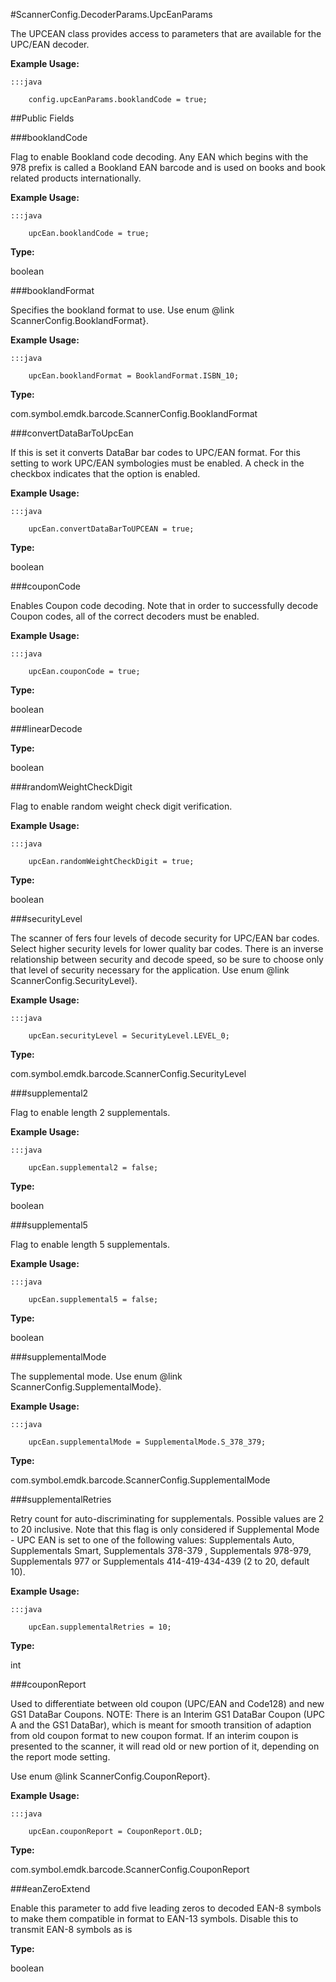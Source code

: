 #ScannerConfig.DecoderParams.UpcEanParams

The UPCEAN class provides access to parameters that are available for the UPC/EAN decoder.



**Example Usage:**
	
	:::java	
	 	
	 	config.upcEanParams.booklandCode = true;


##Public Fields

###booklandCode

Flag to enable Bookland code decoding.
 Any EAN which begins with the 978 prefix is called a Bookland EAN barcode 
 and is used on books and book related products internationally.
 
 
 
 
 
 



**Example Usage:**
	
	:::java	
	 	
	 	upcEan.booklandCode = true;


**Type:**

boolean

###booklandFormat

Specifies the bookland format to use. Use enum
 @link ScannerConfig.BooklandFormat}.
 
 
 
 
 
 



**Example Usage:**
	
	:::java	
	 	
	 	upcEan.booklandFormat = BooklandFormat.ISBN_10;


**Type:**

com.symbol.emdk.barcode.ScannerConfig.BooklandFormat

###convertDataBarToUpcEan

If this is set it converts DataBar bar codes to UPC/EAN format.
 For this setting to work UPC/EAN symbologies must be enabled. A
 check in the checkbox indicates that the option is enabled.
 
 
 
 
 
 



**Example Usage:**
	
	:::java	
	 	
	 	upcEan.convertDataBarToUPCEAN = true;


**Type:**

boolean

###couponCode

Enables Coupon code decoding. Note that in order to successfully
 decode Coupon codes, all of the correct decoders must be enabled.
 
 
 
 
 
 



**Example Usage:**
	
	:::java	
	 	
	 	upcEan.couponCode = true;


**Type:**

boolean

###linearDecode



**Type:**

boolean

###randomWeightCheckDigit

Flag to enable random weight check digit verification.
 
 
 
 
 
 



**Example Usage:**
	
	:::java	
	 	
	 	upcEan.randomWeightCheckDigit = true;


**Type:**

boolean

###securityLevel

The scanner of fers four levels of decode security for UPC/EAN
 bar codes. Select higher security levels for lower quality bar
 codes. There is an inverse relationship between security and
 decode speed, so be sure to choose only that level of security
 necessary for the application. Use enum
 @link ScannerConfig.SecurityLevel}.
 
 
 
 
 
 



**Example Usage:**
	
	:::java	
	 	
	 	upcEan.securityLevel = SecurityLevel.LEVEL_0;


**Type:**

com.symbol.emdk.barcode.ScannerConfig.SecurityLevel

###supplemental2

Flag to enable length 2 supplementals.
 
 
 
 
 
 



**Example Usage:**
	
	:::java	
	 	
	 	upcEan.supplemental2 = false;


**Type:**

boolean

###supplemental5

Flag to enable length 5 supplementals.
 
 
 
 
 
 



**Example Usage:**
	
	:::java	
	 	
	 	upcEan.supplemental5 = false;


**Type:**

boolean

###supplementalMode

The supplemental mode. Use enum @link ScannerConfig.SupplementalMode}.
 
 
 
 
 
 



**Example Usage:**
	
	:::java	
	 	
	 	upcEan.supplementalMode = SupplementalMode.S_378_379;


**Type:**

com.symbol.emdk.barcode.ScannerConfig.SupplementalMode

###supplementalRetries

Retry count for auto-discriminating for supplementals. Possible
 values are 2 to 20 inclusive. Note that this flag is only
 considered if Supplemental Mode - UPC EAN is set to one of the
 following values: Supplementals Auto, Supplementals Smart,
 Supplementals 378-379 , Supplementals 978-979, Supplementals 977
 or Supplementals 414-419-434-439 (2 to 20, default 10).
 
 
 
 
 
 



**Example Usage:**
	
	:::java	
	 	
	 	upcEan.supplementalRetries = 10;


**Type:**

int

###couponReport

Used to differentiate between old coupon (UPC/EAN and Code128)
 and new GS1 DataBar Coupons. NOTE: There is an Interim GS1
 DataBar Coupon (UPC A and the GS1 DataBar), which is meant for
 smooth transition of adaption from old coupon format to new
 coupon format. If an interim coupon is presented to the scanner,
 it will read old or new portion of it, depending on the report
 mode setting.
 
 Use enum @link ScannerConfig.CouponReport}.
 
 
 
 
 
 



**Example Usage:**
	
	:::java	
	 	
	 	upcEan.couponReport = CouponReport.OLD;


**Type:**

com.symbol.emdk.barcode.ScannerConfig.CouponReport

###eanZeroExtend

Enable this parameter to add five leading zeros to decoded 
  EAN-8 symbols to make them compatible in format to EAN-13 symbols.
  Disable this to transmit EAN-8 symbols as is

**Type:**

boolean

